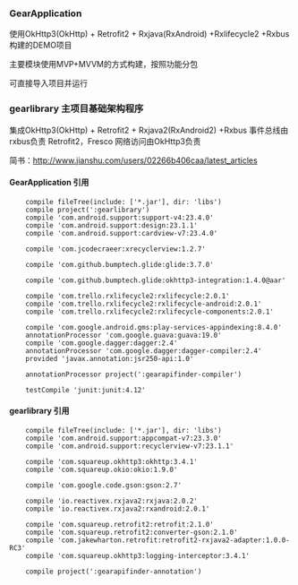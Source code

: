 ### GearApplication 
使用OkHttp3(OkHttp) + Retrofit2 + Rxjava(RxAndroid) +Rxlifecycle2 +Rxbus构建的DEMO项目

主要模块使用MVP+MVVM的方式构建，按照功能分包

可直接导入项目并运行
### gearlibrary 主项目基础架构程序
集成OkHttp3(OkHttp) + Retrofit2 + Rxjava2(RxAndroid2) +Rxbus
事件总线由rxbus负责
Retrofit2，Fresco 网络访问由OkHttp3负责

简书：http://www.jianshu.com/users/02266b406caa/latest_articles
#### GearApplication 引用
````
    compile fileTree(include: ['*.jar'], dir: 'libs')
    compile project(':gearlibrary')
    compile 'com.android.support:support-v4:23.4.0'
    compile 'com.android.support:design:23.1.1'
    compile 'com.android.support:cardview-v7:23.4.0'
    
    compile 'com.jcodecraeer:xrecyclerview:1.2.7'
    
    compile 'com.github.bumptech.glide:glide:3.7.0'
  
    compile 'com.github.bumptech.glide:okhttp3-integration:1.4.0@aar'
    
    compile 'com.trello.rxlifecycle2:rxlifecycle:2.0.1'
    compile 'com.trello.rxlifecycle2:rxlifecycle-android:2.0.1'
    compile 'com.trello.rxlifecycle2:rxlifecycle-components:2.0.1'
    
    compile 'com.google.android.gms:play-services-appindexing:8.4.0'
    annotationProcessor 'com.google.guava:guava:19.0'
    compile 'com.google.dagger:dagger:2.4'
    annotationProcessor 'com.google.dagger:dagger-compiler:2.4'
    provided 'javax.annotation:jsr250-api:1.0'
    
    annotationProcessor project(':gearapifinder-compiler')
    
    testCompile 'junit:junit:4.12'
````
#### gearlibrary 引用
```
    compile fileTree(include: ['*.jar'], dir: 'libs')
    compile 'com.android.support:appcompat-v7:23.3.0'
    compile 'com.android.support:recyclerview-v7:23.1.1'
    
    compile 'com.squareup.okhttp3:okhttp:3.4.1'
    compile 'com.squareup.okio:okio:1.9.0'
    
    compile 'com.google.code.gson:gson:2.7'
    
    compile 'io.reactivex.rxjava2:rxjava:2.0.2'
    compile 'io.reactivex.rxjava2:rxandroid:2.0.1'

    compile 'com.squareup.retrofit2:retrofit:2.1.0'
    compile 'com.squareup.retrofit2:converter-gson:2.1.0'
    compile 'com.jakewharton.retrofit:retrofit2-rxjava2-adapter:1.0.0-RC3'
    compile 'com.squareup.okhttp3:logging-interceptor:3.4.1'
    
    compile project(':gearapifinder-annotation')
```
